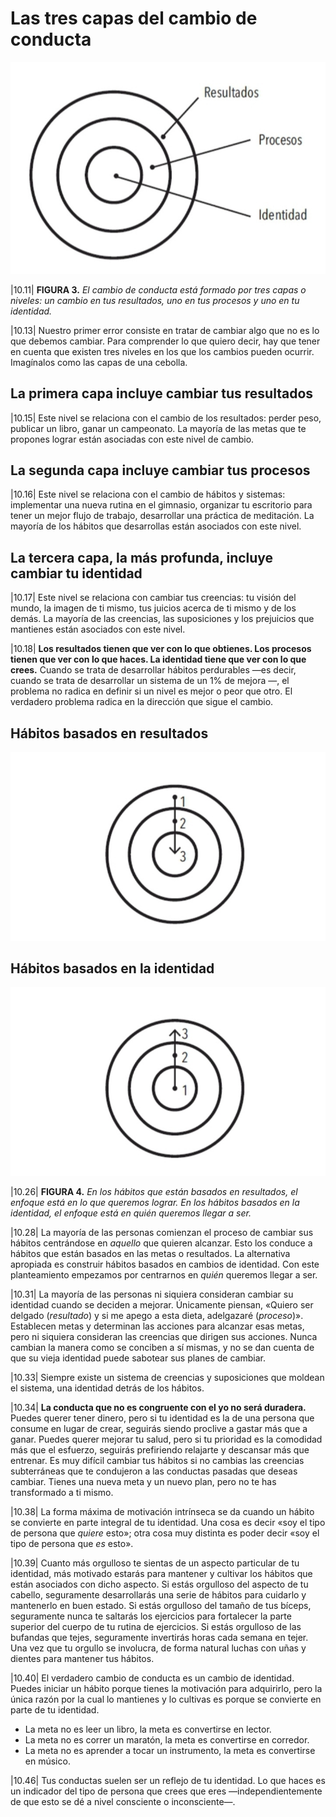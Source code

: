 # Las tres capas del cambio de conducta

![](attachments/las-tres-capas-del-cambio-de-conducta%201.jpg)

|10.11| **FIGURA 3.** *El cambio de conducta está formado por tres capas o niveles: un cambio en tus resultados, uno en tus procesos y uno en tu identidad.*

|10.13| Nuestro primer error consiste en tratar de cambiar algo que no es lo que debemos cambiar. Para comprender lo que quiero decir, hay que tener en cuenta que existen tres niveles en los que los cambios pueden ocurrir. Imagínalos como las capas de una cebolla.

## La primera capa incluye cambiar tus resultados

|10.15| Este nivel se relaciona con el cambio de los resultados: perder peso, publicar un libro, ganar un campeonato. La mayoría de las metas que te propones lograr están asociadas con este nivel de cambio.

## La segunda capa incluye cambiar tus procesos

|10.16| Este nivel se relaciona con el cambio de hábitos y sistemas: implementar una nueva rutina en el gimnasio, organizar tu escritorio para tener un mejor flujo de trabajo, desarrollar una práctica de meditación. La mayoría de los hábitos que desarrollas están asociados con este nivel.

## La tercera capa, la más profunda, incluye cambiar tu identidad

|10.17| Este nivel se relaciona con cambiar tus creencias: tu visión del mundo, la imagen de ti mismo, tus juicios acerca de ti mismo y de los demás. La mayoría de las creencias, las suposiciones y los prejuicios que mantienes están asociados con este nivel.

|10.18| **Los resultados tienen que ver con lo que obtienes. Los procesos tienen que ver con lo que haces. La identidad tiene que ver con lo que crees.** Cuando se trata de desarrollar hábitos perdurables —es decir, cuando se trata de desarrollar un sistema de un 1% de mejora —, el problema no radica en definir si un nivel es mejor o peor que otro. El verdadero problema radica en la dirección que sigue el cambio.

## Hábitos basados en resultados

![](attachments/habitos-basados-en-resultados.jpg)

## Hábitos basados en la identidad

![](attachments/habitos-basados-en-la-identidad%201.jpg)

|10.26| **FIGURA 4.** *En los hábitos que están basados en resultados, el enfoque está en lo que queremos lograr. En los hábitos basados en la identidad, el enfoque está en quién queremos llegar a ser.*

|10.28| La mayoría de las personas comienzan el proceso de cambiar sus hábitos centrándose en *aquello* que quieren alcanzar. Esto los conduce a hábitos que están basados en las metas o resultados. La alternativa apropiada es construir hábitos basados en cambios de identidad. Con este planteamiento empezamos por centrarnos en *quién* queremos llegar a ser.

|10.31| La mayoría de las personas ni siquiera consideran cambiar su identidad cuando se deciden a mejorar. Únicamente piensan, «Quiero ser delgado (*resultado*) y si me apego a esta dieta, adelgazaré (*proceso*)». Establecen metas y determinan las acciones para alcanzar esas metas, pero ni siquiera consideran las creencias que dirigen sus acciones. Nunca cambian la manera como se conciben a sí mismas, y no se dan cuenta de que su vieja identidad puede sabotear sus planes de cambiar.

|10.33| Siempre existe un sistema de creencias y suposiciones que moldean el sistema, una identidad detrás de los hábitos.

|10.34| **La conducta que no es congruente con el yo no será duradera.** Puedes querer tener dinero, pero si tu identidad es la de una persona que consume en lugar de crear, seguirás siendo proclive a gastar más que a ganar. Puedes querer mejorar tu salud, pero si tu prioridad es la comodidad más que el esfuerzo, seguirás prefiriendo relajarte y descansar más que entrenar. Es muy difícil cambiar tus hábitos si no cambias las creencias subterráneas que te condujeron a las conductas pasadas que deseas cambiar. Tienes una nueva meta y un nuevo plan, pero no te has transformado a ti mismo.

|10.38| La forma máxima de motivación intrínseca se da cuando un hábito se convierte en parte integral de tu identidad. Una cosa es decir «soy el tipo de persona que *quiere* esto»; otra cosa muy distinta es poder decir «soy el tipo de persona que *es* esto».

|10.39| Cuanto más orgulloso te sientas de un aspecto particular de tu identidad, más motivado estarás para mantener y cultivar los hábitos que están asociados con dicho aspecto. Si estás orgulloso del aspecto de tu cabello, seguramente desarrollarás una serie de hábitos para cuidarlo y mantenerlo en buen estado. Si estás orgulloso del tamaño de tus bíceps, seguramente nunca te saltarás los ejercicios para fortalecer la parte superior del cuerpo de tu rutina de ejercicios. Si estás orgulloso de las bufandas que tejes, seguramente invertirás horas cada semana en tejer. Una vez que tu orgullo se involucra, de forma natural luchas con uñas y dientes para mantener tus hábitos.

|10.40| El verdadero cambio de conducta es un cambio de identidad. Puedes iniciar un hábito porque tienes la motivación para adquirirlo, pero la única razón por la cual lo mantienes y lo cultivas es porque se convierte en parte de tu identidad.

- La meta no es leer un libro, la meta es convertirse en lector.
- La meta no es correr un maratón, la meta es convertirse en corredor.
- La meta no es aprender a tocar un instrumento, la meta es convertirse en músico.

|10.46| Tus conductas suelen ser un reflejo de tu identidad. Lo que haces es un indicador del tipo de persona que crees que eres —independientemente de que esto se dé a nivel consciente o inconsciente—.
